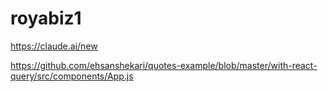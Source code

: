 # royabiz1
 https://claude.ai/new
 
https://github.com/ehsanshekari/quotes-example/blob/master/with-react-query/src/components/App.js
